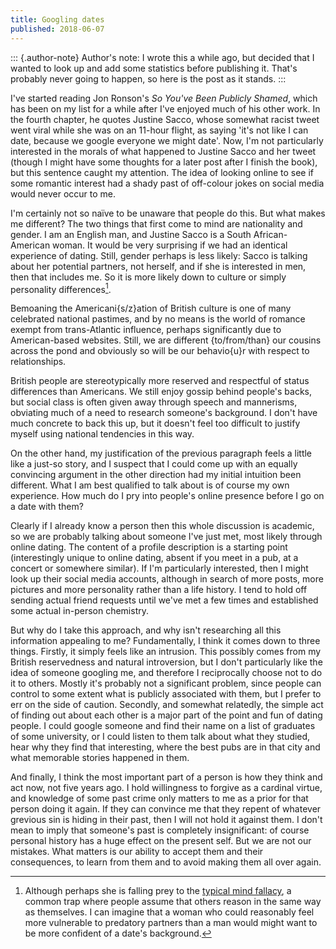 ```yaml
---
title: Googling dates
published: 2018-06-07
---
```


::: {.author-note}
Author's note: I wrote this a while ago, but decided that I wanted to
look up and add some statistics before publishing it.  That's probably
never going to happen, so here is the post as it stands.
:::

I've started reading Jon Ronson's *So You've Been Publicly Shamed*,
which has been on my list for a while after I've enjoyed much of his
other work.  In the fourth chapter, he quotes Justine Sacco, whose
somewhat racist tweet went viral while she was on an 11-hour flight,
as saying 'it's not like I can date, because we google everyone we
might date'.  Now, I'm not particularly interested in the morals of
what happened to Justine Sacco and her tweet (though I might have some
thoughts for a later post after I finish the book), but this sentence
caught my attention.  The idea of looking online to see if some
romantic interest had a shady past of off-colour jokes on social media
would never occur to me.

I'm certainly not so naïve to be unaware that people do this.  But
what makes me different?  The two things that first come to mind are
nationality and gender.  I am an English man, and Justine Sacco is a
South African-American woman.  It would be very surprising if we had
an identical experience of dating.  Still, gender perhaps is less
likely: Sacco is talking about her potential partners, not herself,
and if she is interested in men, then that includes me.  So it is more
likely down to culture or simply personality differences[^1].

Bemoaning the Americani{s/z}ation of British culture is one of many
celebrated national pastimes, and by no means is the world of romance
exempt from trans-Atlantic influence, perhaps significantly due to
American-based websites.  Still, we are different {to/from/than} our
cousins across the pond and obviously so will be our behavio{u}r with
respect to relationships.

British people are stereotypically more reserved and respectful of
status differences than Americans.  We still enjoy gossip behind
people's backs, but social class is often given away through speech
and mannerisms, obviating much of a need to research someone's
background.  I don't have much concrete to back this up, but it
doesn't feel too difficult to justify myself using national tendencies
in this way.

On the other hand, my justification of the previous paragraph feels a
little like a just-so story, and I suspect that I could come up with
an equally convincing argument in the other direction had my initial
intuition been different.  What I am best qualified to talk about is
of course my own experience.  How much do I pry into people's online
presence before I go on a date with them?

Clearly if I already know a person then this whole discussion is
academic, so we are probably talking about someone I've just met, most
likely through online dating.  The content of a profile description is
a starting point (interestingly unique to online dating, absent if you
meet in a pub, at a concert or somewhere similar).  If I'm
particularly interested, then I might look up their social media
accounts, although in search of more posts, more pictures and more
personality rather than a life history.  I tend to hold off sending
actual friend requests until we've met a few times and established
some actual in-person chemistry.

But why do I take this approach, and why isn't researching all this
information appealing to me?  Fundamentally, I think it comes down to
three things.  Firstly, it simply feels like an intrusion.  This
possibly comes from my British reservedness and natural introversion,
but I don't particularly like the idea of someone googling me, and
therefore I reciprocally choose not to do it to others.  Mostly it's
probably not a significant problem, since people can control to some
extent what is publicly associated with them, but I prefer to err on
the side of caution.  Secondly, and somewhat relatedly, the simple act
of finding out about each other is a major part of the point and fun
of dating people.  I could google someone and find their name on a
list of graduates of some university, or I could listen to them talk
about what they studied, hear why they find that interesting, where
the best pubs are in that city and what memorable stories happened in
them.

And finally, I think the most important part of a person is how they
think and act now, not five years ago.  I hold willingness to forgive
as a cardinal virtue, and knowledge of some past crime only matters to
me as a prior for that person doing it again.  If they can convince me
that they repent of whatever grevious sin is hiding in their past,
then I will not hold it against them.  I don't mean to imply that
someone's past is completely insignificant: of course personal history
has a huge effect on the present self.  But we are not our mistakes.
What matters is our ability to accept them and their consequences, to
learn from them and to avoid making them all over again.


[^1]: Although perhaps she is falling prey to the [typical mind
	fallacy], a common trap where people assume that others reason in
	the same way as themselves.  I can imagine that a woman who could
	reasonably feel more vulnerable to predatory partners than a man
	would might want to be more confident of a date's background.

[typical mind fallacy]: https://wiki.lesswrong.com/wiki/Typical_mind_fallacy
